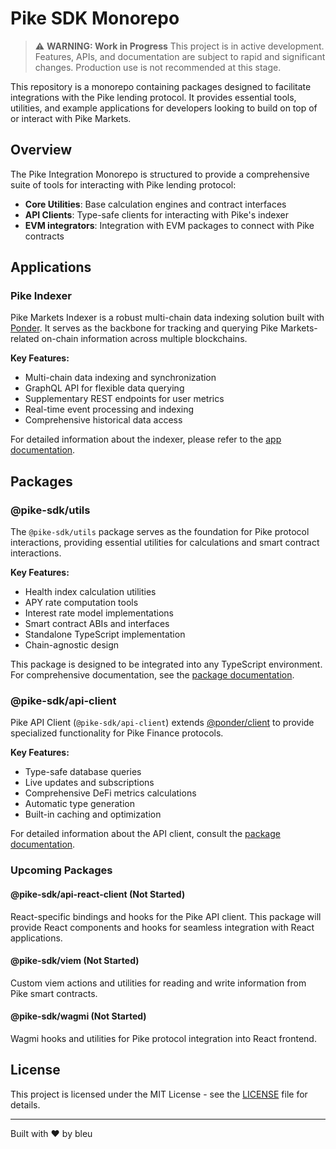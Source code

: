 # Pike SDK Monorepo

> ⚠️ **WARNING: Work in Progress**
> This project is in active development. Features, APIs, and documentation are subject to rapid and significant changes.
> Production use is not recommended at this stage.

This repository is a monorepo containing packages designed to facilitate integrations with the Pike lending protocol. It provides essential tools, utilities, and example applications for developers looking to build on top of or interact with Pike Markets.

## Overview

The Pike Integration Monorepo is structured to provide a comprehensive suite of tools for interacting with Pike lending protocol:

- **Core Utilities**: Base calculation engines and contract interfaces
- **API Clients**: Type-safe clients for interacting with Pike's indexer
- **EVM integrators**: Integration with EVM packages to connect with Pike contracts

## Applications

### Pike Indexer

Pike Markets Indexer is a robust multi-chain data indexing solution built with [Ponder](https://ponder.sh/). It serves as the backbone for tracking and querying Pike Markets-related on-chain information across multiple blockchains.

**Key Features:**

- Multi-chain data indexing and synchronization
- GraphQL API for flexible data querying
- Supplementary REST endpoints for user metrics
- Real-time event processing and indexing
- Comprehensive historical data access

For detailed information about the indexer, please refer to the [app documentation](./packages/ponder-app/README.md).

## Packages

### @pike-sdk/utils

The `@pike-sdk/utils` package serves as the foundation for Pike protocol interactions, providing essential utilities for calculations and smart contract interactions.

**Key Features:**

- Health index calculation utilities
- APY rate computation tools
- Interest rate model implementations
- Smart contract ABIs and interfaces
- Standalone TypeScript implementation
- Chain-agnostic design

This package is designed to be integrated into any TypeScript environment. For comprehensive documentation, see the [package documentation](./packages/utils/README.md).

### @pike-sdk/api-client

Pike API Client (`@pike-sdk/api-client`) extends [@ponder/client](https://ponder-docs-git-kjs-live-ponder-sh.vercel.app/docs/query/client) to provide specialized functionality for Pike Finance protocols.

**Key Features:**

- Type-safe database queries
- Live updates and subscriptions
- Comprehensive DeFi metrics calculations
- Automatic type generation
- Built-in caching and optimization

For detailed information about the API client, consult the [package documentation](./packages/api-client/README.md).

### Upcoming Packages

#### @pike-sdk/api-react-client (Not Started)

React-specific bindings and hooks for the Pike API client. This package will provide React components and hooks for seamless integration with React applications.

#### @pike-sdk/viem (Not Started)

Custom viem actions and utilities for reading and write information from Pike smart contracts.

#### @pike-sdk/wagmi (Not Started)

Wagmi hooks and utilities for Pike protocol integration into React frontend.

## License

This project is licensed under the MIT License - see the [LICENSE](./LICENSE) file for details.

---

Built with ♥ by bleu
